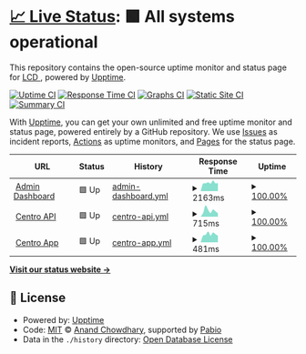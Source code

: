 # [📈 Live Status](https://LightingControl.github.io/devmonitor): <!--live status--> **🟩 All systems operational**

This repository contains the open-source uptime monitor and status page for [LCD ](https://LightingControl.github.io/devmonitor), powered by [Upptime](https://github.com/upptime/upptime).

[![Uptime CI](https://github.com/LightingControl/devmonitor/workflows/Uptime%20CI/badge.svg)](https://github.com/LightingControl/devmonitor/actions?query=workflow%3A%22Uptime+CI%22)
[![Response Time CI](https://github.com/LightingControl/devmonitor/workflows/Response%20Time%20CI/badge.svg)](https://github.com/LightingControl/devmonitor/actions?query=workflow%3A%22Response+Time+CI%22)
[![Graphs CI](https://github.com/LightingControl/devmonitor/workflows/Graphs%20CI/badge.svg)](https://github.com/LightingControl/devmonitor/actions?query=workflow%3A%22Graphs+CI%22)
[![Static Site CI](https://github.com/LightingControl/devmonitor/workflows/Static%20Site%20CI/badge.svg)](https://github.com/LightingControl/devmonitor/actions?query=workflow%3A%22Static+Site+CI%22)
[![Summary CI](https://github.com/LightingControl/devmonitor/workflows/Summary%20CI/badge.svg)](https://github.com/LightingControl/devmonitor/actions?query=workflow%3A%22Summary+CI%22)

With [Upptime](https://upptime.js.org), you can get your own unlimited and free uptime monitor and status page, powered entirely by a GitHub repository. We use [Issues](https://github.com/LightingControl/devmonitor/issues) as incident reports, [Actions](https://github.com/LightingControl/devmonitor/actions) as uptime monitors, and [Pages](https://LightingControl.github.io/devmonitor) for the status page.

<!--start: status pages-->
<!-- This summary is generated by Upptime (https://github.com/upptime/upptime) -->
<!-- Do not edit this manually, your changes will be overwritten -->
<!-- prettier-ignore -->
| URL | Status | History | Response Time | Uptime |
| --- | ------ | ------- | ------------- | ------ |
| <img alt="" src="https://cms.centro.network/uploads/logo_white_db1ba5c6ba.png" height="13"> [Admin Dashboard](https://main.centro.network) | 🟩 Up | [admin-dashboard.yml](https://github.com/LightingControl/Centro-Status/commits/HEAD/history/admin-dashboard.yml) | <details><summary><img alt="Response time graph" src="./graphs/admin-dashboard/response-time-week.png" height="20"> 2163ms</summary><br><a href="https://status.centro.network/history/admin-dashboard"><img alt="Response time 1862" src="https://img.shields.io/endpoint?url=https%3A%2F%2Fraw.githubusercontent.com%2FLightingControl%2FCentro-Status%2FHEAD%2Fapi%2Fadmin-dashboard%2Fresponse-time.json"></a><br><a href="https://status.centro.network/history/admin-dashboard"><img alt="24-hour response time 2052" src="https://img.shields.io/endpoint?url=https%3A%2F%2Fraw.githubusercontent.com%2FLightingControl%2FCentro-Status%2FHEAD%2Fapi%2Fadmin-dashboard%2Fresponse-time-day.json"></a><br><a href="https://status.centro.network/history/admin-dashboard"><img alt="7-day response time 2163" src="https://img.shields.io/endpoint?url=https%3A%2F%2Fraw.githubusercontent.com%2FLightingControl%2FCentro-Status%2FHEAD%2Fapi%2Fadmin-dashboard%2Fresponse-time-week.json"></a><br><a href="https://status.centro.network/history/admin-dashboard"><img alt="30-day response time 2084" src="https://img.shields.io/endpoint?url=https%3A%2F%2Fraw.githubusercontent.com%2FLightingControl%2FCentro-Status%2FHEAD%2Fapi%2Fadmin-dashboard%2Fresponse-time-month.json"></a><br><a href="https://status.centro.network/history/admin-dashboard"><img alt="1-year response time 1862" src="https://img.shields.io/endpoint?url=https%3A%2F%2Fraw.githubusercontent.com%2FLightingControl%2FCentro-Status%2FHEAD%2Fapi%2Fadmin-dashboard%2Fresponse-time-year.json"></a></details> | <details><summary><a href="https://status.centro.network/history/admin-dashboard">100.00%</a></summary><a href="https://status.centro.network/history/admin-dashboard"><img alt="All-time uptime 99.94%" src="https://img.shields.io/endpoint?url=https%3A%2F%2Fraw.githubusercontent.com%2FLightingControl%2FCentro-Status%2FHEAD%2Fapi%2Fadmin-dashboard%2Fuptime.json"></a><br><a href="https://status.centro.network/history/admin-dashboard"><img alt="24-hour uptime 100.00%" src="https://img.shields.io/endpoint?url=https%3A%2F%2Fraw.githubusercontent.com%2FLightingControl%2FCentro-Status%2FHEAD%2Fapi%2Fadmin-dashboard%2Fuptime-day.json"></a><br><a href="https://status.centro.network/history/admin-dashboard"><img alt="7-day uptime 100.00%" src="https://img.shields.io/endpoint?url=https%3A%2F%2Fraw.githubusercontent.com%2FLightingControl%2FCentro-Status%2FHEAD%2Fapi%2Fadmin-dashboard%2Fuptime-week.json"></a><br><a href="https://status.centro.network/history/admin-dashboard"><img alt="30-day uptime 100.00%" src="https://img.shields.io/endpoint?url=https%3A%2F%2Fraw.githubusercontent.com%2FLightingControl%2FCentro-Status%2FHEAD%2Fapi%2Fadmin-dashboard%2Fuptime-month.json"></a><br><a href="https://status.centro.network/history/admin-dashboard"><img alt="1-year uptime 99.94%" src="https://img.shields.io/endpoint?url=https%3A%2F%2Fraw.githubusercontent.com%2FLightingControl%2FCentro-Status%2FHEAD%2Fapi%2Fadmin-dashboard%2Fuptime-year.json"></a></details>
| <img alt="" src="https://cms.centro.network/uploads/logo_white_db1ba5c6ba.png" height="13"> [Centro API](https://api.centro.network/api/Public/Versions) | 🟩 Up | [centro-api.yml](https://github.com/LightingControl/Centro-Status/commits/HEAD/history/centro-api.yml) | <details><summary><img alt="Response time graph" src="./graphs/centro-api/response-time-week.png" height="20"> 715ms</summary><br><a href="https://status.centro.network/history/centro-api"><img alt="Response time 703" src="https://img.shields.io/endpoint?url=https%3A%2F%2Fraw.githubusercontent.com%2FLightingControl%2FCentro-Status%2FHEAD%2Fapi%2Fcentro-api%2Fresponse-time.json"></a><br><a href="https://status.centro.network/history/centro-api"><img alt="24-hour response time 462" src="https://img.shields.io/endpoint?url=https%3A%2F%2Fraw.githubusercontent.com%2FLightingControl%2FCentro-Status%2FHEAD%2Fapi%2Fcentro-api%2Fresponse-time-day.json"></a><br><a href="https://status.centro.network/history/centro-api"><img alt="7-day response time 715" src="https://img.shields.io/endpoint?url=https%3A%2F%2Fraw.githubusercontent.com%2FLightingControl%2FCentro-Status%2FHEAD%2Fapi%2Fcentro-api%2Fresponse-time-week.json"></a><br><a href="https://status.centro.network/history/centro-api"><img alt="30-day response time 704" src="https://img.shields.io/endpoint?url=https%3A%2F%2Fraw.githubusercontent.com%2FLightingControl%2FCentro-Status%2FHEAD%2Fapi%2Fcentro-api%2Fresponse-time-month.json"></a><br><a href="https://status.centro.network/history/centro-api"><img alt="1-year response time 703" src="https://img.shields.io/endpoint?url=https%3A%2F%2Fraw.githubusercontent.com%2FLightingControl%2FCentro-Status%2FHEAD%2Fapi%2Fcentro-api%2Fresponse-time-year.json"></a></details> | <details><summary><a href="https://status.centro.network/history/centro-api">100.00%</a></summary><a href="https://status.centro.network/history/centro-api"><img alt="All-time uptime 99.87%" src="https://img.shields.io/endpoint?url=https%3A%2F%2Fraw.githubusercontent.com%2FLightingControl%2FCentro-Status%2FHEAD%2Fapi%2Fcentro-api%2Fuptime.json"></a><br><a href="https://status.centro.network/history/centro-api"><img alt="24-hour uptime 100.00%" src="https://img.shields.io/endpoint?url=https%3A%2F%2Fraw.githubusercontent.com%2FLightingControl%2FCentro-Status%2FHEAD%2Fapi%2Fcentro-api%2Fuptime-day.json"></a><br><a href="https://status.centro.network/history/centro-api"><img alt="7-day uptime 100.00%" src="https://img.shields.io/endpoint?url=https%3A%2F%2Fraw.githubusercontent.com%2FLightingControl%2FCentro-Status%2FHEAD%2Fapi%2Fcentro-api%2Fuptime-week.json"></a><br><a href="https://status.centro.network/history/centro-api"><img alt="30-day uptime 100.00%" src="https://img.shields.io/endpoint?url=https%3A%2F%2Fraw.githubusercontent.com%2FLightingControl%2FCentro-Status%2FHEAD%2Fapi%2Fcentro-api%2Fuptime-month.json"></a><br><a href="https://status.centro.network/history/centro-api"><img alt="1-year uptime 99.87%" src="https://img.shields.io/endpoint?url=https%3A%2F%2Fraw.githubusercontent.com%2FLightingControl%2FCentro-Status%2FHEAD%2Fapi%2Fcentro-api%2Fuptime-year.json"></a></details>
| <img alt="" src="https://cms.centro.network/uploads/logo_white_db1ba5c6ba.png" height="13"> [Centro App](https://app.centro.network) | 🟩 Up | [centro-app.yml](https://github.com/LightingControl/Centro-Status/commits/HEAD/history/centro-app.yml) | <details><summary><img alt="Response time graph" src="./graphs/centro-app/response-time-week.png" height="20"> 481ms</summary><br><a href="https://status.centro.network/history/centro-app"><img alt="Response time 589" src="https://img.shields.io/endpoint?url=https%3A%2F%2Fraw.githubusercontent.com%2FLightingControl%2FCentro-Status%2FHEAD%2Fapi%2Fcentro-app%2Fresponse-time.json"></a><br><a href="https://status.centro.network/history/centro-app"><img alt="24-hour response time 395" src="https://img.shields.io/endpoint?url=https%3A%2F%2Fraw.githubusercontent.com%2FLightingControl%2FCentro-Status%2FHEAD%2Fapi%2Fcentro-app%2Fresponse-time-day.json"></a><br><a href="https://status.centro.network/history/centro-app"><img alt="7-day response time 481" src="https://img.shields.io/endpoint?url=https%3A%2F%2Fraw.githubusercontent.com%2FLightingControl%2FCentro-Status%2FHEAD%2Fapi%2Fcentro-app%2Fresponse-time-week.json"></a><br><a href="https://status.centro.network/history/centro-app"><img alt="30-day response time 520" src="https://img.shields.io/endpoint?url=https%3A%2F%2Fraw.githubusercontent.com%2FLightingControl%2FCentro-Status%2FHEAD%2Fapi%2Fcentro-app%2Fresponse-time-month.json"></a><br><a href="https://status.centro.network/history/centro-app"><img alt="1-year response time 589" src="https://img.shields.io/endpoint?url=https%3A%2F%2Fraw.githubusercontent.com%2FLightingControl%2FCentro-Status%2FHEAD%2Fapi%2Fcentro-app%2Fresponse-time-year.json"></a></details> | <details><summary><a href="https://status.centro.network/history/centro-app">100.00%</a></summary><a href="https://status.centro.network/history/centro-app"><img alt="All-time uptime 99.96%" src="https://img.shields.io/endpoint?url=https%3A%2F%2Fraw.githubusercontent.com%2FLightingControl%2FCentro-Status%2FHEAD%2Fapi%2Fcentro-app%2Fuptime.json"></a><br><a href="https://status.centro.network/history/centro-app"><img alt="24-hour uptime 100.00%" src="https://img.shields.io/endpoint?url=https%3A%2F%2Fraw.githubusercontent.com%2FLightingControl%2FCentro-Status%2FHEAD%2Fapi%2Fcentro-app%2Fuptime-day.json"></a><br><a href="https://status.centro.network/history/centro-app"><img alt="7-day uptime 100.00%" src="https://img.shields.io/endpoint?url=https%3A%2F%2Fraw.githubusercontent.com%2FLightingControl%2FCentro-Status%2FHEAD%2Fapi%2Fcentro-app%2Fuptime-week.json"></a><br><a href="https://status.centro.network/history/centro-app"><img alt="30-day uptime 100.00%" src="https://img.shields.io/endpoint?url=https%3A%2F%2Fraw.githubusercontent.com%2FLightingControl%2FCentro-Status%2FHEAD%2Fapi%2Fcentro-app%2Fuptime-month.json"></a><br><a href="https://status.centro.network/history/centro-app"><img alt="1-year uptime 99.96%" src="https://img.shields.io/endpoint?url=https%3A%2F%2Fraw.githubusercontent.com%2FLightingControl%2FCentro-Status%2FHEAD%2Fapi%2Fcentro-app%2Fuptime-year.json"></a></details>

<!--end: status pages-->

[**Visit our status website →**](https://LightingControl.github.io/devmonitor)

## 📄 License

- Powered by: [Upptime](https://github.com/upptime/upptime)
- Code: [MIT](./LICENSE) © [Anand Chowdhary](https://anandchowdhary.com), supported by [Pabio](https://pabio.com)
- Data in the `./history` directory: [Open Database License](https://opendatacommons.org/licenses/odbl/1-0/)
